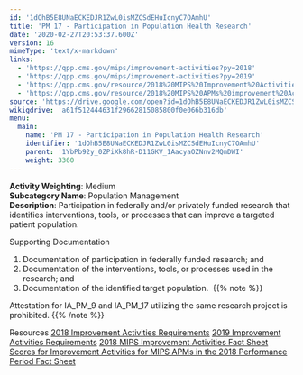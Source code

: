 ```yaml
---
id: '1dOhB5E8UNaECKEDJR1ZwL0isMZCSdEHuIcnyC7OAmhU'
title: 'PM 17 - Participation in Population Health Research'
date: '2020-02-27T20:53:37.600Z'
version: 16
mimeType: 'text/x-markdown'
links:
  - 'https://qpp.cms.gov/mips/improvement-activities?py=2018'
  - 'https://qpp.cms.gov/mips/improvement-activities?py=2019'
  - 'https://qpp.cms.gov/resource/2018%20MIPS%20Improvement%20Activities%20Fact%20Sheet'
  - 'https://qpp.cms.gov/resource/2018%20MIPS%20APMs%20improvement%20Activities%20scores%20fact%20sheet'
source: 'https://drive.google.com/open?id=1dOhB5E8UNaECKEDJR1ZwL0isMZCSdEHuIcnyC7OAmhU'
wikigdrive: 'a61f512444631f29662815085800f0e066b316db'
menu:
  main:
    name: 'PM 17 - Participation in Population Health Research'
    identifier: '1dOhB5E8UNaECKEDJR1ZwL0isMZCSdEHuIcnyC7OAmhU'
    parent: '1YbPb92y_0ZPiXk8hR-D11GKV_1AacyaOZNnv2MQmDWI'
    weight: 3360
---
```





**Activity Weighting**: Medium  
**Subcategory Name**: Population Management  
**Description**: Participation in federally and/or privately funded research that identifies interventions, tools, or processes that can improve a targeted patient population.




Supporting Documentation
1. Documentation of participation in federally funded research; and 
2. Documentation of the interventions, tools, or processes used in the research; and 
3. Documentation of the identified target population. 
{{% note %}}

Attestation for IA_PM_9 and IA_PM_17 utilizing the same research project is prohibited.
{{% /note %}}



Resources
[2018 Improvement Activities Requirements](https://qpp.cms.gov/mips/improvement-activities?py=2018)
[2019 Improvement Activities Requirements](https://qpp.cms.gov/mips/improvement-activities?py=2019)
[2018 MIPS Improvement Activities Fact Sheet](https://qpp.cms.gov/resource/2018%20MIPS%20Improvement%20Activities%20Fact%20Sheet)
[Scores for Improvement Activities for MIPS APMs in the 2018 Performance Period Fact Sheet](https://qpp.cms.gov/resource/2018%20MIPS%20APMs%20improvement%20Activities%20scores%20fact%20sheet)
